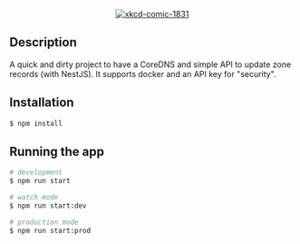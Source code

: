 <p align="center">
  <a href="https://xkcd.com/1831/" target="blank"><img src="https://imgs.xkcd.com/comics/here_to_help.png" alt="xkcd-comic-1831" /></a>
</p>

## Description

A quick and dirty project to have a CoreDNS and simple API to update zone records (with NestJS).
It supports docker and an API key for "security".  

## Installation

```bash
$ npm install
```

## Running the app

```bash
# development
$ npm run start

# watch mode
$ npm run start:dev

# production mode
$ npm run start:prod
```
